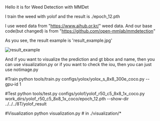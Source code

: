 Hello it is for Weed Detection with MMDet

I train the weed with yolof and the result is ./epoch_12.pth

I use weed data from "https://www.aihub.or.kr/" weed data.
And our base code(but changed) is from "https://github.com/open-mmlab/mmdetection"

As you see, the result example is 'result_example.jpg'

![result_example](https://user-images.githubusercontent.com/117714660/200505740-64291ff4-81db-44a1-abba-0ec926fe3925.jpg)

And if you want to visualize the prediction and gt bbox and name, then you can use visualization.py 
or if you want to check the iou, then you can just use notimage.py



#Train
python tools/train.py configs/yolox/yolox_s_8x8_300e_coco.py --gpu-id 1




#Test
python tools/test.py configs/yolof/yolof_r50_c5_8x8_1x_coco.py work_dirs/yolof_r50_c5_8x8_1x_coco/epoch_12.pth --show-dir ../../../8T/yolof_result



#Visualization
python visualization.py # in ./visualization/*

